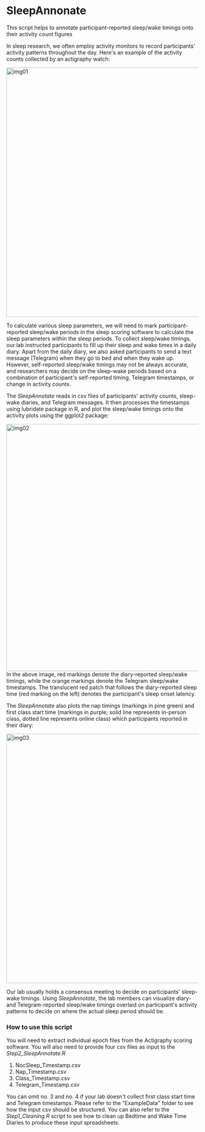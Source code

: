 # SleepAnnonate
This script helps to annotate participant-reported sleep/wake timings onto their activity count figures

In sleep research, we often employ activity monitors to record participants' activity patterns throughout the day. Here's an example of the activity counts collected by an actigraphy watch:

<img width="652" alt="img01" src="https://user-images.githubusercontent.com/99003122/161433468-c62f0d98-a7fa-458b-b83e-0755d42f86b7.png">

To calculate various sleep parameters, we will need to mark participant-reported sleep/wake periods in the sleep scoring software to calculate the sleep parameters within the sleep periods. To collect sleep/wake timings, our lab instructed participants to fill up their sleep and wake times in a daily diary. Apart from the daily diary, we also asked participants to send a text message (Telegram) when they go to bed and when they wake up. However, self-reported sleep/wake timings may not be always accurate, and researchers may decide on the sleep-wake periods based on a combination of participant's self-reported timing, Telegram timestamps, or change in activity counts.

The *SleepAnnotate* reads in csv files of participants' activity counts, sleep-wake diaries, and Telegram messages. It then processes the timestamps using lubridate package in R, and plot the sleep/wake timings onto the activity plots using the ggplot2 package:

<img width="646" alt="img02" src="https://user-images.githubusercontent.com/99003122/161433876-dd30f604-3344-447b-9f27-d46ea9bedcc2.png">
In the above image, red markings denote the diary-reported sleep/wake timings, while the orange markings denote the Telegram sleep/wake timestamps. The translucent red patch that follows the diary-reported sleep time (red marking on the left) denotes the participant's sleep onset latency.


The *SleepAnnotate* also plots the nap timings (markings in pine green) and first class start time (markings in purple; solid line represents in-person class, dotted line represents online class) which participants reported in their diary:

<img width="652" alt="img03" src="https://user-images.githubusercontent.com/99003122/161434075-ff66e0b3-f976-4a90-a210-283d5ff0e9fa.png">

Our lab usually holds a consensus meeting to decide on participants' sleep-wake timings. Using *SleepAnnotate*, the lab members can visualize diary- and Telegram-reported sleep/wake timings overlaid on participant's activity patterns to decide on where the actual sleep period should be.

### How to use this script

You will need to extract individual epoch files from the Actigraphy scoring software. You will also need to provide four csv files as input to the *Step2_SleepAnnotate.R*

1. NocSleep_Timestamp.csv
2. Nap_Timestamp.csv
3. Class_Timestamp.csv
4. Telegram_Timestamp.csv

You can omit no. 3 and no. 4 if your lab doesn't collect first class start time and Telegram timestamps. Please refer to the "ExampleData" folder to see how the input csv should be structured. You can also refer to the *Step1_Cleaning.R* script to see how to clean up Bedtime and Wake Time Diaries to produce these input spreadsheets.
